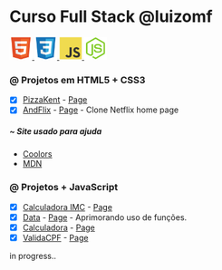 # Curso Full Stack @luizomf

<a href="https://developer.mozilla.org/pt-BR/docs/Web/HTML" target="_blank"> <img src="https://raw.githubusercontent.com/devicons/devicon/9f4f5cdb393299a81125eb5127929ea7bfe42889/icons/html5/html5-original.svg" alt="html5" width="40" height="40"/> </a> <a href="https://developer.mozilla.org/pt-BR/docs/Web/CSS" target="_blank"> <img src="https://raw.githubusercontent.com/devicons/devicon/9f4f5cdb393299a81125eb5127929ea7bfe42889/icons/css3/css3-original.svg" alt="css3" width="40" height="40"/> </a> <a href="https://developer.mozilla.org/en-US/docs/Web/JavaScript" target="_blank"> <img src="https://raw.githubusercontent.com/devicons/devicon/9f4f5cdb393299a81125eb5127929ea7bfe42889/icons/javascript/javascript-original.svg" alt="javascript" width="40" height="40"/> </a> <img src="https://raw.githubusercontent.com/devicons/devicon/00f02ef57fb7601fd1ddcc2fe6fe670fef3ae3e4/icons/nodejs/nodejs-original.svg" alt="nodejs" width="40" height="40"/>


### @ Projetos em HTML5 + CSS3

- [x] [PizzaKent](https://github.com/rafaelcastrobr/CourseFullStack/tree/master/Html_CSS/PizzaKent) - [Page](https://pizzakent.netlify.app/)
- [x] [AndFlix](https://github.com/rafaelcastrobr/CourseFullStack/tree/master/Html_CSS/PizzaKent) - [Page](https://rafaelcastrobr.github.io/CourseFullStack/Html_CSS/AndFlix/) - Clone Netflix home page

##### ~ Site usado para ajuda

- [Coolors](https://coolors.co/)
- [MDN](https://developer.mozilla.org/)


### @ Projetos + JavaScript

- [x] [Calculadora IMC](https://github.com/rafaelcastrobr/CourseFullStack/tree/master/JavaScript/exercicio/IMC) - [Page](https://rafaelcastrobr.github.io/CourseFullStack//JavaScript/exercicio/IMC/index.html)
- [x] [Data](https://github.com/rafaelcastrobr/CourseFullStack/tree/master/JavaScript/exercicio/Date) - [Page](https://rafaelcastrobr.github.io/CourseFullStack//JavaScript/exercicio/Date/index.html) - Aprimorando uso de funções.
- [x] [Calculadora](https://github.com/rafaelcastrobr/CourseFullStack/tree/master/JavaScript/exercicio/Calculadora) - [Page](https://rafaelcastrobr.github.io/CourseFullStack/JavaScript/exercicio/Calculadora/)
- [x] [ValidaCPF](https://github.com/rafaelcastrobr/CourseFullStack/tree/master/JavaScript/aula/ValidaCPF%20webpack) - [Page](https://rafaelcastrobr.github.io/CourseFullStack/JavaScript/aula/ValidaCPF%20webpack/public/)

in progress..
